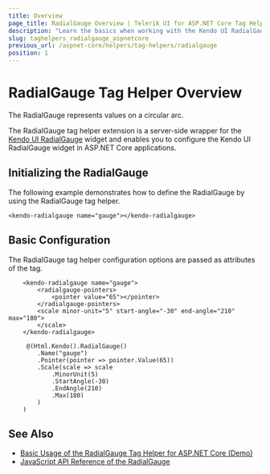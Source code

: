 ```yaml
---
title: Overview
page_title: RadialGauge Overview | Telerik UI for ASP.NET Core Tag Helpers
description: "Learn the basics when working with the Kendo UI RadialGauge tag helper for ASP.NET Core (MVC 6 or ASP.NET Core MVC)."
slug: taghelpers_radialgauge_aspnetcore
previous_url: /aspnet-core/helpers/tag-helpers/radialgauge
position: 1
---
```


# RadialGauge Tag Helper Overview

The RadialGauge represents values on a circular arc.

The RadialGauge tag helper extension is a server-side wrapper for the [Kendo UI RadialGauge](https://demos.telerik.com/kendo-ui/radial-gauge/index) widget and enables you to configure the Kendo UI RadialGauge widget in ASP.NET Core applications.

## Initializing the RadialGauge

The following example demonstrates how to define the RadialGauge by using the RadialGauge tag helper.

    <kendo-radialgauge name="gauge"></kendo-radialgauge>

## Basic Configuration

The RadialGauge tag helper configuration options are passed as attributes of the tag.

```tagHelper
    <kendo-radialgauge name="gauge">
        <radialgauge-pointers>
            <pointer value="65"></pointer>
        </radialgauge-pointers>
        <scale minor-unit="5" start-angle="-30" end-angle="210" max="180">
        </scale>
    </kendo-radialgauge>
```
```cshtml
     @(Html.Kendo().RadialGauge()
        .Name("gauge")
        .Pointer(pointer => pointer.Value(65))
        .Scale(scale => scale
            .MinorUnit(5)
            .StartAngle(-30)
            .EndAngle(210)
            .Max(180)
        )
    )
```

## See Also

* [Basic Usage of the RadialGauge Tag Helper for ASP.NET Core (Demo)](https://demos.telerik.com/aspnet-core/radial-gauge/tag-helper)
* [JavaScript API Reference of the RadialGauge](http://docs.telerik.com/kendo-ui/api/javascript/dataviz/ui/radialgauge)
